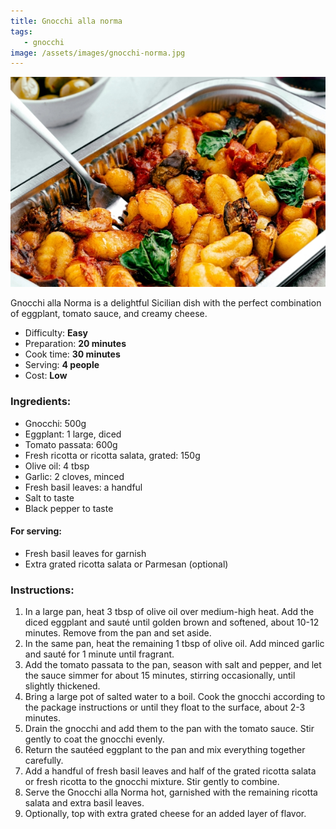 ```yaml
---
title: Gnocchi alla norma
tags: 
   - gnocchi
image: /assets/images/gnocchi-norma.jpg
---
```


![Gnocchi alla norma](/assets/images/gnocchi-norma.jpg)

Gnocchi alla Norma is a delightful Sicilian dish with the perfect combination of eggplant, tomato sauce, and creamy cheese.

*   Difficulty: **Easy**
*   Preparation: **20 minutes**
*   Cook time: **30 minutes**
*   Serving: **4 people**
*   Cost: **Low**

### Ingredients:

*   Gnocchi: 500g
*   Eggplant: 1 large, diced
*   Tomato passata: 600g
*   Fresh ricotta or ricotta salata, grated: 150g
*   Olive oil: 4 tbsp
*   Garlic: 2 cloves, minced
*   Fresh basil leaves: a handful
*   Salt to taste
*   Black pepper to taste

#### For serving:

*   Fresh basil leaves for garnish
*   Extra grated ricotta salata or Parmesan (optional)

### Instructions:

1.  In a large pan, heat 3 tbsp of olive oil over medium-high heat. Add the diced eggplant and sauté until golden brown and softened, about 10-12 minutes. Remove from the pan and set aside.
2.  In the same pan, heat the remaining 1 tbsp of olive oil. Add minced garlic and sauté for 1 minute until fragrant.
3.  Add the tomato passata to the pan, season with salt and pepper, and let the sauce simmer for about 15 minutes, stirring occasionally, until slightly thickened.
4.  Bring a large pot of salted water to a boil. Cook the gnocchi according to the package instructions or until they float to the surface, about 2-3 minutes.
5.  Drain the gnocchi and add them to the pan with the tomato sauce. Stir gently to coat the gnocchi evenly.
6.  Return the sautéed eggplant to the pan and mix everything together carefully.
7.  Add a handful of fresh basil leaves and half of the grated ricotta salata or fresh ricotta to the gnocchi mixture. Stir gently to combine.
8.  Serve the Gnocchi alla Norma hot, garnished with the remaining ricotta salata and extra basil leaves.
9.  Optionally, top with extra grated cheese for an added layer of flavor.

